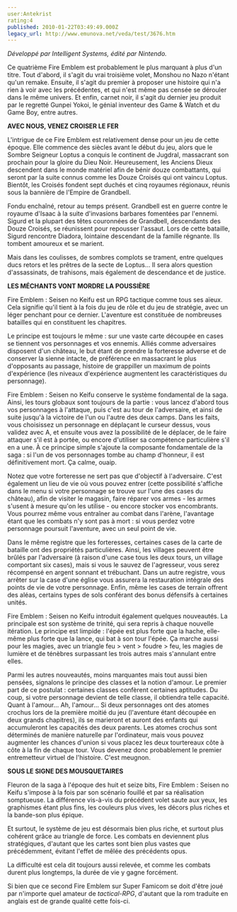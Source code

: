 ```yaml
---
user:Antekrist
rating:4
published: 2010-01-22T03:49:49.000Z
legacy_url: http://www.emunova.net/veda/test/3676.htm
---
```

_Développé par Intelligent Systems, édité par Nintendo._  

  

Ce quatrième Fire Emblem est probablement le plus marquant à plus d'un titre. Tout d'abord, il s'agit du vrai troisième volet, Monshou no Nazo n'étant qu'un remake. Ensuite, il s'agit du premier à proposer une histoire qui n'a rien à voir avec les précédentes, et qui n'est même pas censée se dérouler dans le même univers. Et enfin, carnet noir, il s'agit du dernier jeu produit par le regretté Gunpei Yokoi, le génial inventeur des Game & Watch et du Game Boy, entre autres.  

  

**AVEC NOUS, VENEZ CROISER LE FER**  

L'intrigue de ce Fire Emblem est relativement dense pour un jeu de cette époque. Elle commence des siècles avant le début du jeu, alors que le Sombre Seigneur Loptus a conquis le continent de Jugdral, massacrant son prochain pour la gloire du Dieu Noir. Heureusement, les Anciens Dieux descendent dans le monde matériel afin de bénir douze combattants, qui seront par la suite connus comme les Douze Croisés qui ont vaincu Loptus. Bientôt, les Croisés fondent sept duchés et cinq royaumes régionaux, réunis sous la bannière de l'Empire de Grandbell.  

Fondu enchaîné, retour au temps présent. Grandbell est en guerre contre le royaume d'Isaac à la suite d'invasions barbares fomentées par l'ennemi. Sigurd et la plupart des têtes couronnées de Grandbell, descendants des Douze Croisés, se réunissent pour repousser l'assaut. Lors de cette bataille, Sigurd rencontre Diadora, lointaine descendant de la famille régnante. Ils tombent amoureux et se marient.   

Mais dans les coulisses, de sombres complots se trament, entre quelques ducs retors et les prêtres de la secte de Loptus... Il sera alors question d'assassinats, de trahisons, mais également de descendance et de justice.  

  

**LES MÉCHANTS VONT MORDRE LA POUSSIÈRE**  

Fire Emblem : Seisen no Keifu est un RPG tactique comme tous ses aïeux. Cela signifie qu'il tient à la fois du jeu de rôle et du jeu de stratégie, avec un léger penchant pour ce dernier. L'aventure est constituée de nombreuses batailles qui en constituent les chapitres.  

Le principe est toujours le même : sur une vaste carte découpée en cases se tiennent vos personnages et vos ennemis. Alliés comme adversaires disposent d'un château, le but étant de prendre la forteresse adverse et de conserver la sienne intacte, de préférence en massacrant le plus d'opposants au passage, histoire de grappiller un maximum de points d'expérience (les niveaux d'expérience augmentent les caractéristiques du personnage).  

Fire Emblem : Seisen no Keifu conserve le système fondamental de la saga. Ainsi, les tours globaux sont toujours de la partie : vous lancez d'abord tous vos personnages à l'attaque, puis c'est au tour de l'adversaire, et ainsi de suite jusqu'à la victoire de l'un ou l'autre des deux camps. Dans les faits, vous choisissez un personnage en déplaçant le curseur dessus, vous validez avec A, et ensuite vous avez la possibilité de le déplacer, de le faire attaquer s'il est à portée, ou encore d'utiliser sa compétence particulière s'il en a une. À ce principe simple s'ajoute la composante fondamentale de la saga : si l'un de vos personnages tombe au champ d'honneur, il est définitivement mort. Ça calme, ouaip.  

Notez que votre forteresse ne sert pas que d'objectif à l'adversaire. C'est également un lieu de vie où vous pouvez entrer (cette possibilité s'affiche dans le menu si votre personnage se trouve sur l'une des cases du château), afin de visiter le magasin, faire réparer vos armes - les armes s'usent à mesure qu'on les utilise - ou encore stocker vos encombrants. Vous pourrez même vous entraîner au combat dans l'arène, l'avantage étant que les combats n'y sont pas à mort : si vous perdez votre personnage poursuit l'aventure, avec un seul point de vie.  

Dans le même registre que les forteresses, certaines cases de la carte de bataille ont des propriétés particulières. Ainsi, les villages peuvent être brûlés par l'adversaire (à raison d'une case tous les deux tours, un village comportant six cases), mais si vous le sauvez de l'agresseur, vous serez récompensé en argent sonnant et trébuchant. Dans un autre registre, vous arrêter sur la case d'une église vous assurera la restauration intégrale des points de vie de votre personnage. Enfin, même les cases de terrain offrent des aléas, certains types de sols conférant des bonus défensifs à certaines unités.  

Fire Emblem : Seisen no Keifu introduit également quelques nouveautés. La principale est son système de trinité, qui sera repris à chaque nouvelle itération. Le principe est limpide : l'épée est plus forte que la hache, elle-même plus forte que la lance, qui bat à son tour l'épée. Ça marche aussi pour les magies, avec un triangle feu \> vent \> foudre \> feu, les magies de lumière et de ténèbres surpassant les trois autres mais s'annulant entre elles.  

Parmi les autres nouveautés, moins marquantes mais tout aussi bien pensées, signalons le principe des classes et la notion d'amour. Le premier part de ce postulat : certaines classes confèrent certaines aptitudes. Du coup, si votre personnage devient de telle classe, il obtiendra telle capacité. Quant à l'amour... Ah, l'amour... Si deux personnages ont des atomes crochus lors de la première moitié du jeu (l'aventure étant découpée en deux grands chapitres), ils se marieront et auront des enfants qui accumuleront les capacités des deux parents. Les atomes crochus sont déterminés de manière naturelle par l'ordinateur, mais vous pouvez augmenter les chances d'union si vous placez les deux tourtereaux côte à côte à la fin de chaque tour. Vous devenez donc probablement le premier entremetteur virtuel de l'histoire. C'est meugnon.  

  

**SOUS LE SIGNE DES MOUSQUETAIRES**  

Fleuron de la saga à l'époque des huit et seize bits, Fire Emblem : Seisen no Keifu s'impose à la fois par son scénario fouillé et par sa réalisation somptueuse. La différence vis-à-vis du précédent volet saute aux yeux, les graphismes étant plus fins, les couleurs plus vives, les décors plus riches et la bande-son plus épique.  

Et surtout, le système de jeu est désormais bien plus riche, et surtout plus cohérent grâce au triangle de force. Les combats en deviennent plus stratégiques, d'autant que les cartes sont bien plus vastes que précédemment, évitant l'effet de mêlée des précédents opus.  

La difficulté est cela dit toujours aussi relevée, et comme les combats durent plus longtemps, la durée de vie y gagne forcément.  

Si bien que ce second Fire Emblem sur Super Famicom se doit d'être joué par n'importe quel amateur de _tactical-RPG_, d'autant que la rom traduite en anglais est de grande qualité cette fois-ci.